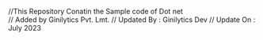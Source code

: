 
//This Repository Conatin the Sample code of Dot net  
// Added by Ginilytics Pvt. Lmt.
// Updated By : Ginilytics Dev
// Update On : July 2023 
